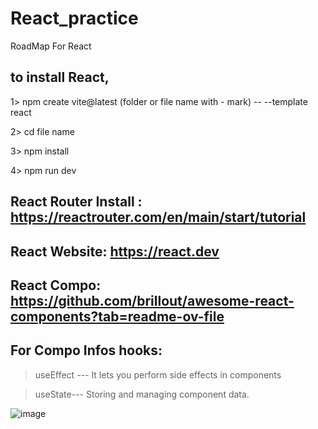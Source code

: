 # React_practice
RoadMap For React




## to install React,

 1> npm create vite@latest (folder or file name with - mark) -- --template react

 2> cd file name

 3> npm install

 4> npm run dev

## React Router Install : https://reactrouter.com/en/main/start/tutorial


## React Website: https://react.dev

## React Compo: https://github.com/brillout/awesome-react-components?tab=readme-ov-file

## For Compo Infos hooks:
> useEffect --- It lets you perform side effects in components

> useState--- Storing and managing component data.


![image](https://github.com/user-attachments/assets/224202a4-4391-4483-b17e-983d707bc749)

